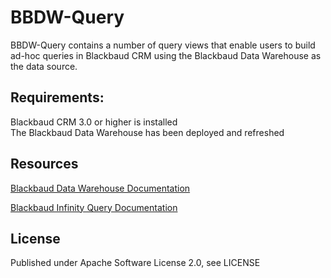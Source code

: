 BBDW-Query
=====================

BBDW-Query contains a number of query views that enable users to build ad-hoc queries in Blackbaud CRM using the Blackbaud Data Warehouse as the data source.

## Requirements: ##

Blackbaud CRM 3.0 or higher is installed</br>
The Blackbaud Data Warehouse has been deployed and refreshed</br>


## Resources ##
[Blackbaud Data Warehouse Documentation](https://www.blackbaud.com/files/support/guides/infinitydevguide/infsdk-developer-help.htm#../Subsystems/bbdw-developer-help/content/welcomebbdwsdk.htm)

[Blackbaud Infinity Query Documentation](https://www.blackbaud.com/files/support/guides/infinitydevguide/infsdk-developer-help.htm#../Subsystems/infquery-developer-help/Content/InfinityQuery/WelcomeInfinityQuery.htm%3FTocPath%3DQuery%7C_____0)

## License ##

Published under Apache Software License 2.0, see LICENSE